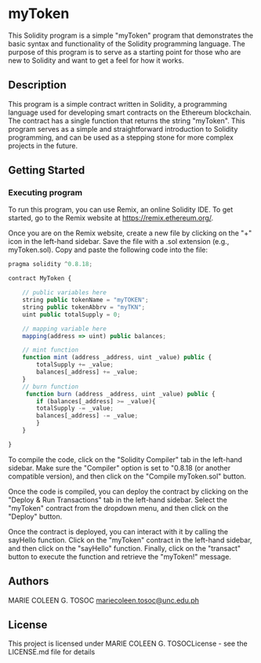 # myToken

This Solidity program is a simple "myToken" program that demonstrates the basic syntax and functionality of the Solidity programming language. The purpose of this program is to serve as a starting point for those who are new to Solidity and want to get a feel for how it works.

## Description

This program is a simple contract written in Solidity, a programming language used for developing smart contracts on the Ethereum blockchain. The contract has a single function that returns the string "myToken". This program serves as a simple and straightforward introduction to Solidity programming, and can be used as a stepping stone for more complex projects in the future.

## Getting Started

### Executing program

To run this program, you can use Remix, an online Solidity IDE. To get started, go to the Remix website at https://remix.ethereum.org/.

Once you are on the Remix website, create a new file by clicking on the "+" icon in the left-hand sidebar. Save the file with a .sol extension (e.g., myToken.sol). Copy and paste the following code into the file:

```javascript
pragma solidity ^0.8.18;

contract MyToken {

    // public variables here
    string public tokenName = "myTOKEN";
    string public tokenAbbrv = "myTKN";
    uint public totalSupply = 0;

    // mapping variable here
    mapping(address => uint) public balances;

    // mint function
    function mint (address _address, uint _value) public {
        totalSupply += _value;
        balances[_address] += _value;
    }
    // burn function
     function burn (address _address, uint _value) public {
        if (balances[_address] >= _value){
        totalSupply -= _value;
        balances[_address] -= _value;
        }
    }

}

```

To compile the code, click on the "Solidity Compiler" tab in the left-hand sidebar. Make sure the "Compiler" option is set to "0.8.18 (or another compatible version), and then click on the "Compile myToken.sol" button.

Once the code is compiled, you can deploy the contract by clicking on the "Deploy & Run Transactions" tab in the left-hand sidebar. Select the "myToken" contract from the dropdown menu, and then click on the "Deploy" button.

Once the contract is deployed, you can interact with it by calling the sayHello function. Click on the "myToken" contract in the left-hand sidebar, and then click on the "sayHello" function. Finally, click on the "transact" button to execute the function and retrieve the "myToken!" message.

## Authors

MARIE COLEEN G. TOSOC
mariecoleen.tosoc@unc.edu.ph 

## License

This project is licensed under MARIE COLEEN G. TOSOCLicense - see the LICENSE.md file for details
